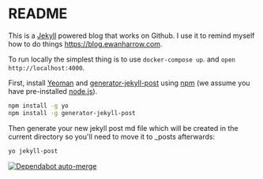 # README
This is a [Jekyll](https://jekyllrb.com) powered blog that works on Github. I use it to remind myself how to do things https://blog.ewanharrow.com.

To run locally the simplest thing is to use `docker-compose up`. and `open http://localhost:4000`.

First, install [Yeoman](http://yeoman.io) and [generator-jekyll-post](https://blog.ewanharrow.com/2020/05/02/generating-a-jekyll-post-with-yeoman/) using [npm](https://www.npmjs.com/) (we assume you have pre-installed [node.js](https://nodejs.org/)).

```bash
npm install -g yo
npm install -g generator-jekyll-post
```


Then generate your new jekyll post md file which will be created in the current directory so you'll need to move it to _posts afterwards:

```bash
yo jekyll-post
```

[![Dependabot auto-merge](https://github.com/eharrow/eharrow.github.io/actions/workflows/dependabot-auto-merge.yaml/badge.svg)](https://github.com/eharrow/eharrow.github.io/actions/workflows/dependabot-auto-merge.yaml)
